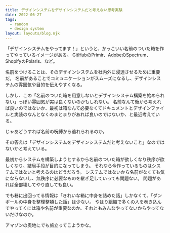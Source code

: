 ```yaml
---
title: デザインシステムをデザインシステムだと考えない思考実験
date: 2022-06-27
tags:
  - random
  - design system
layout: layouts/blog.njk
---
```


「デザインシステムをやってます！」というと、かっこいい名前のついた箱を作ってやっているイメージがある。
GitHubのPrimir、AdobeのSpectrum、ShopifyのPolaris、など。

名前をつけることは、そのデザインシステムを社内外に浸透させるために重要だ。
名前があることでコミュニケーションがスムーズになるし、デザインシステムの雰囲気や目的を伝えやすくなる。

しかし、この「名前のついた箱を用意しないとデザインシステム構築を始められない」っぽい雰囲気が実は良くないのかもしれない。
名前なんて後から考えれば良いのではないか、最初は箱なんて必要なくてドキュメントとデザインファイルと実装のなんとなくのまとまりがあれば良いのではないか、と最近考えている。

じゃあどうすれば名前の呪縛から逃れられるのか。

その答えは「デザインシステムをデザインシステムだと考えないこと」なのではないかと考えている。

最初からシステムを構築しようとするから名前のついた箱が欲しくなり秩序が欲しくなり、結局手段が目的になってしまう。
それなら今作っているものはシステムではないと考えるのはどうだろう。
システムではないから名前がなくても気にならないし、無秩序に必要なものを継ぎ足していっても問題ない。
問題があれば全部壊してやり直しても良い。

でも巷に出回ってる情報は「きれいな箱に中身を詰めた話」しかなくて、「ダンボールの中身を整理整頓した話」は少ない。
やはり組織で多くの人を巻き込んでやってくには箱や名前が重要なのか、それともみんなやってないからやってないだけなのか。

アマゾンの奥地にでも旅立ってこようかな。